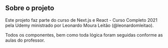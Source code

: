 ## Sobre o projeto

Este projeto faz parte do curso de Next.js e React - Curso Completo 2021 pela Udemy ministrado por Leonardo Moura Leitão (@leonardomleitao).

Todos os componentes, bem como toda lógica foram seguidas conforme as aulas do professor. 
